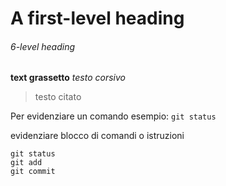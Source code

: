# A first-level heading

###### 6-level heading

**text grassetto**
_testo corsivo_
>testo citato

Per evidenziare un comando esempio: `git status`

evidenziare blocco di comandi o istruzioni 
```
git status
git add
git commit
```
